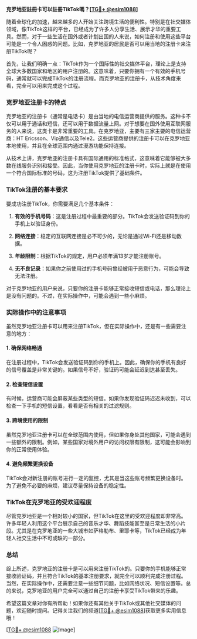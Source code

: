 **克罗地亚註冊卡可以註冊TikTok嗎？[[TG💪+ @esim1088](https://t.me/s/esim1088)]**

随着全球化的加速，越来越多的人开始关注跨境生活的便利性。特别是在社交媒体领域，像TikTok这样的平台，已经成为了许多人分享生活、展示才华的重要工具。然而，对于一些生活在国外或者计划出国的人来说，如何注册和使用这些平台可能是一个令人困惑的问题。比如，克罗地亚的居民是否可以用当地的注册卡来注册TikTok呢？

首先，让我们明确一点：TikTok作为一个国际性的社交媒体平台，理论上是支持全球大多数国家和地区的用户注册的。这意味着，只要你拥有一个有效的手机号码，通常就可以完成TikTok的注册流程。而克罗地亚的注册卡，从技术角度来看，完全可以用来完成这个过程。

### 克罗地亚注册卡的特点

克罗地亚的注册卡（通常是电话卡）是由当地的电信运营商提供的服务。这种卡不仅可以用于通话和短信，还可以用于数据流量上网。对于想要在国外使用互联网服务的人来说，这类卡是非常重要的工具。在克罗地亚，主要有三家主要的电信运营商：HT Ericsson、Vip通信以及Tele2。这些运营商提供的注册卡可以在克罗地亚本地使用，并且在全球范围内通过漫游功能保持连接。

从技术上讲，克罗地亚的注册卡具有国际通用的标准格式，这意味着它能够被大多数在线服务识别和接受。因此，当你使用克罗地亚的注册卡时，实际上就是在使用一个符合国际标准的号码，这为注册TikTok提供了基础条件。

### TikTok注册的基本要求

要成功注册TikTok，你需要满足几个基本条件：

1. **有效的手机号码**：这是注册过程中最重要的部分。TikTok会发送验证码到你的手机上以验证身份。
   
2. **网络连接**：稳定的互联网连接是必不可少的，无论是通过Wi-Fi还是移动数据。

3. **年龄限制**：根据TikTok的规定，用户必须年满13岁才能注册账号。

4. **无不良记录**：如果你之前使用过的手机号码曾经被用于恶意行为，可能会导致无法注册。

对于克罗地亚的用户来说，只要你的注册卡能够正常接收短信或电话，那么理论上是没有问题的。不过，在实际操作中，可能会遇到一些小麻烦。

### 实际操作中的注意事项

虽然克罗地亚注册卡可以用来注册TikTok，但在实际操作中，还是有一些需要注意的地方：

#### 1. 确保网络畅通
在注册过程中，TikTok会发送验证码到你的手机上。因此，确保你的手机有良好的信号覆盖是非常关键的。如果信号不好，验证码可能会延迟到达甚至丢失。

#### 2. 检查短信设置
有时候，运营商可能会屏蔽某些类型的短信。如果你发现验证码迟迟未收到，可以检查一下手机的短信设置，看看是否有相关的过滤规则。

#### 3. 跨境使用的限制
虽然克罗地亚注册卡可以在全球范围内使用，但如果你身处其他国家，可能会遇到一些额外的限制。例如，某些国家对境外用户的访问权限有限制，这可能会影响到你的正常使用体验。

#### 4. 避免频繁更换设备
TikTok会对新注册的账号进行一定的监控，尤其是当这些账号频繁更换设备时。为了避免不必要的麻烦，建议尽量保持设备的稳定性。

### TikTok在克罗地亚的受欢迎程度

尽管克罗地亚是一个相对较小的国家，但TikTok在这里的受欢迎程度却非常高。许多年轻人利用这个平台展示自己的音乐才华、舞蹈技能甚至是日常生活的小片段。尤其是在克罗地亚的一些大城市如萨格勒布、里耶卡等，TikTok已经成为年轻人社交生活中不可或缺的一部分。

### 总结

综上所述，克罗地亚的注册卡是可以用来注册TikTok的。只要你的手机能够正常接收验证码，并且符合TikTok的基本注册要求，就完全可以顺利完成注册过程。当然，在实际操作中，还需要注意一些细节问题，比如网络状况、短信设置等。总的来说，克罗地亚的用户完全可以通过自己的注册卡享受TikTok带来的乐趣。

希望这篇文章对你有所帮助！如果你还有其他关于TikTok或其他社交媒体的问题，欢迎随时提问。记得关注我们的频道[[TG💪+ @esim1088](https://t.me/s/esim1088)]获取更多实用信息哦！

[[TG💪+ @esim1088](https://t.me/s/esim1088) ![Image](https://i.postimg.cc/4NQfJmqS/Snipaste-2025-05-13-00-14-12.png)]